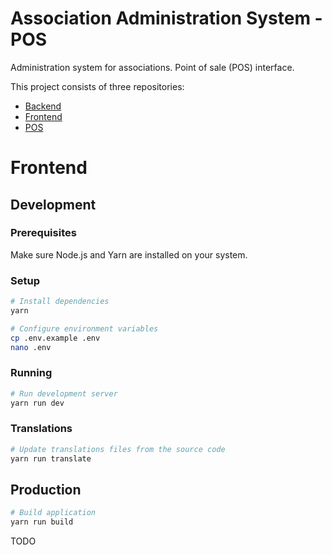 # Association Administration System - POS

Administration system for associations. Point of sale (POS) interface.

This project consists of three repositories:
- [Backend](https://github.com/DanielHuisman/association-backend)
- [Frontend](https://github.com/DanielHuisman/association-frontend)
- [POS](https://github.com/DanielHuisman/association-pos)

# Frontend

## Development
### Prerequisites
Make sure Node.js and Yarn are installed on your system.

### Setup
```bash
# Install dependencies
yarn

# Configure environment variables
cp .env.example .env
nano .env
```

### Running
```bash
# Run development server
yarn run dev
```

### Translations
```bash
# Update translations files from the source code
yarn run translate
```

## Production
```bash
# Build application
yarn run build
```

TODO

